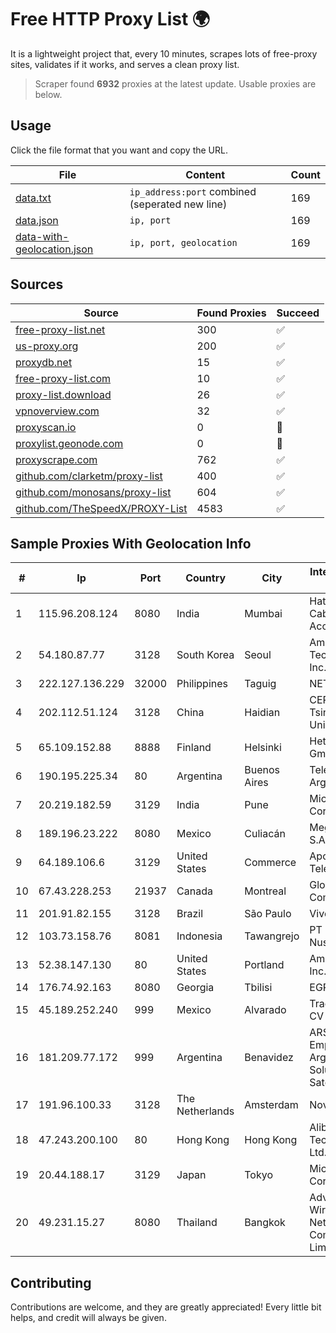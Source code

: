 
# Free HTTP Proxy List 🌍

It is a lightweight project that, every 10 minutes, scrapes lots of free-proxy sites, validates if it works, and serves a clean proxy list.


> Scraper found **6932** proxies at the latest update. Usable proxies are below.

## Usage

Click the file format that you want and copy the URL.


|File|Content|Count|
|----|-------|-----|
|[data.txt](https://raw.githubusercontent.com/themiralay/Proxy-List-World/master/data.txt)|`ip_address:port` combined (seperated new line)|169|
|[data.json](https://raw.githubusercontent.com/themiralay/Proxy-List-World/master/data.json)|`ip, port`|169|
|[data-with-geolocation.json](https://raw.githubusercontent.com/themiralay/Proxy-List-World/master/data-with-geolocation.json)|`ip, port, geolocation`|169|

## Sources

|Source|Found Proxies|Succeed|
|------|-------------|-------|
|[free-proxy-list.net](https://free-proxy-list.net)|300|✅|
|[us-proxy.org](https://www.us-proxy.org)|200|✅|
|[proxydb.net](http://proxydb.net)|15|✅|
|[free-proxy-list.com](https://free-proxy-list.com/?page=&port=&type%5B%5D=http&type%5B%5D=https&up_time=0&search=Search)|10|✅|
|[proxy-list.download](https://www.proxy-list.download/HTTP)|26|✅|
|[vpnoverview.com](https://vpnoverview.com/privacy/anonymous-browsing/free-proxy-servers)|32|✅|
|[proxyscan.io](https://www.proxyscan.io)|0|🚫|
|[proxylist.geonode.com](https://proxylist.geonode.com/api/proxy-list?limit=300&page=1&sort_by=lastChecked&sort_type=desc&protocols=http,https)|0|🚫|
|[proxyscrape.com](https://api.proxyscrape.com/v2/?request=displayproxies&protocol=http&timeout=10000&country=all&ssl=all&anonymity=all)|762|✅|
|[github.com/clarketm/proxy-list](https://raw.githubusercontent.com/clarketm/proxy-list/master/proxy-list-raw.txt)|400|✅|
|[github.com/monosans/proxy-list](https://raw.githubusercontent.com/monosans/proxy-list/main/proxies/http.txt)|604|✅|
|[github.com/TheSpeedX/PROXY-List](https://raw.githubusercontent.com/TheSpeedX/PROXY-List/master/http.txt)|4583|✅|


## Sample Proxies With Geolocation Info

|#|Ip|Port|Country|City|Internet Service Provider|
|-|--|----|-------|----|-------------------------|
|1|115.96.208.124|8080|India|Mumbai|Hathway IP over Cable Internet Access|
|2|54.180.87.77|3128|South Korea|Seoul|Amazon Technologies Inc.|
|3|222.127.136.229|32000|Philippines|Taguig|NETWORK-IP|
|4|202.112.51.124|3128|China|Haidian|CERNET2 IX at Tsinghua University|
|5|65.109.152.88|8888|Finland|Helsinki|Hetzner Online GmbH|
|6|190.195.225.34|80|Argentina|Buenos Aires|Telecom Argentina S.A.|
|7|20.219.182.59|3129|India|Pune|Microsoft Corporation|
|8|189.196.23.222|8080|Mexico|Culiacán|Mega Cable, S.A. de C.V.|
|9|64.189.106.6|3129|United States|Commerce|Apogee Telecom Inc.|
|10|67.43.228.253|21937|Canada|Montreal|GloboTech Communications|
|11|201.91.82.155|3128|Brazil|São Paulo|Vivo|
|12|103.73.158.76|8081|Indonesia|Tawangrejo|PT Data Buana Nusantara|
|13|52.38.147.130|80|United States|Portland|Amazon.com, Inc.|
|14|176.74.92.163|8080|Georgia|Tbilisi|EGRISI|
|15|45.189.252.240|999|Mexico|Alvarado|Tracered SA De CV|
|16|181.209.77.172|999|Argentina|Benavidez|ARSAT - Empresa Argentina de Soluciones Satelitales S.A|
|17|191.96.100.33|3128|The Netherlands|Amsterdam|NovoServe B.V.|
|18|47.243.200.100|80|Hong Kong|Hong Kong|Alibaba (US) Technology Co., Ltd.|
|19|20.44.188.17|3129|Japan|Tokyo|Microsoft Corporation|
|20|49.231.15.27|8080|Thailand|Bangkok|Advanced Wireless Network Company Limited|



## Contributing

Contributions are welcome, and they are greatly appreciated! Every
little bit helps, and credit will always be given.

